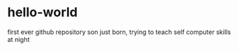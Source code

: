 # hello-world
first ever github repository
son just born, trying to teach self computer skills at night
